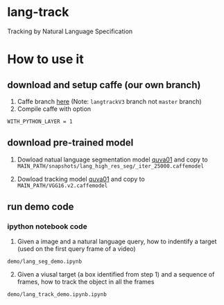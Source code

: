 # lang-track
Tracking by Natural Language Specification

# How to use it

## download and setup caffe (our own branch)

1. Caffe branch [here](https://github.com/mathrho/lang-track/tree/langtrackV3) (Note: `langtrackV3` branch not `master` branch)
2. Compile caffe with option 
```
WITH_PYTHON_LAYER = 1
```

## download pre-trained model

1. Dowload natual language segmentation model [quva01](/home/zhenyang/Workspace/devel/project/vision/NLST/snapshots/lang_high_res_seg/_iter_25000.caffemodel)
and copy to `MAIN_PATH/snapshots/lang_high_res_seg/_iter_25000.caffemodel`

2. Dowload tracking model [quva01](/home/zhenyang/Workspace/devel/project/vision/NLST/VGG16.v2.caffemodel)
and copy to `MAIN_PATH/VGG16.v2.caffemodel`

## run demo code

### ipython notebook code

1. Given a image and a natural language query, how to indentify a target (used on the first query frame of a video)
```
demo/lang_seg_demo.ipynb
```

2. Given a viusal target (a box identified from step 1) and a sequence of frames, how to track the object in all the frames
```
demo/lang_track_demo.ipynb.ipynb
```




